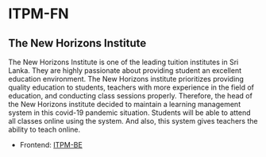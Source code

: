 # ITPM-FN

## The New Horizons Institute
The New Horizons Institute is one of the leading tuition institutes in Sri Lanka. They are highly passionate about providing student an excellent education environment. The New Horizons institute prioritizes providing quality education to students, teachers with more experience in the field of education, and conducting class sessions properly. Therefore, the head of the New Horizons institute decided to maintain a learning management system in this covid-19 pandemic situation. Students will be able to attend all classes online using the system. And also, this system gives teachers the ability to teach online.

- Frontend: [ITPM-BE](https://github.com/sithumonline/ITPM-BE) <br>
